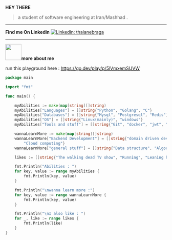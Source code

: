 **HEY THERE**
> a student of software engineering at Iran/Mashhad .

***
**Find me On Linkedin**
[![Linkedin: thaianebraga](https://img.shields.io/badge/-Mahdi-blue?style=flat-square&logo=Linkedin&logoColor=white&link=https://www.linkedin.com/in/mahdi-zarepoor-4a48b3211/)](https://www.linkedin.com/in/mahdi-zarepoor-4a48b3211/)
***
**<img src="https://media.giphy.com/media/VgCDAzcKvsR6OM0uWg/giphy.gif" width="50">more about me**

run this playground here : https://go.dev/play/p/5lVmxemSUVW
```go 
package main

import "fmt"

func main() {

	myAbilities := make(map[string][]string)
	myAbilities["Languages"] = []string{"Python", "Golang", "C"}
	myAbilities["Databases"] = []string{"Mysql", "Postgresql", "Redis"}
	myAbilities["OS"] = []string{"Linux(mainly)", "windows"}
	myAbilities["Tools and stuff"] = []string{"Git", "docker", "jwt", "golang web frameworks"}

	wannaLearnMore := make(map[string][]string)
	wannaLearnMore["Backend Development"] = []string{"domain driven development", "microservices", "solid implementation",
		"Cloud computing"}
	wannaLearnMore["general stuff"] = []string{"Data structure", "Algorithms"}

	likes := []string{"The walking dead TV show", "Running", "Leaning human/computer languages", "MetalHead"}

	fmt.Println("Abilities : ")
	for key, value := range myAbilities {
		fmt.Println(key, value)
	}

	fmt.Println("\nwanna learn more :")
	for key, value := range wannaLearnMore {
		fmt.Println(key, value)
	}

	fmt.Println("\nI also like : ")
	for _, like := range likes {
		fmt.Println(like)
	}
}

```


